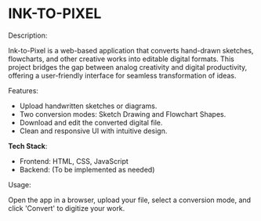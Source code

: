 # INK-TO-PIXEL

Description:

Ink-to-Pixel is a web-based application that converts hand-drawn sketches, flowcharts, and other creative works into editable digital formats. This project bridges the gap between analog creativity and digital productivity, offering a user-friendly interface for seamless transformation of ideas.

Features:  

- Upload handwritten sketches or diagrams.  
- Two conversion modes: Sketch Drawing and Flowchart Shapes.  
- Download and edit the converted digital file.  
- Clean and responsive UI with intuitive design.

**Tech Stack**:  
- Frontend: HTML, CSS, JavaScript  
- Backend: (To be implemented as needed)  

Usage:  

Open the app in a browser, upload your file, select a conversion mode, and click 'Convert' to digitize your work.